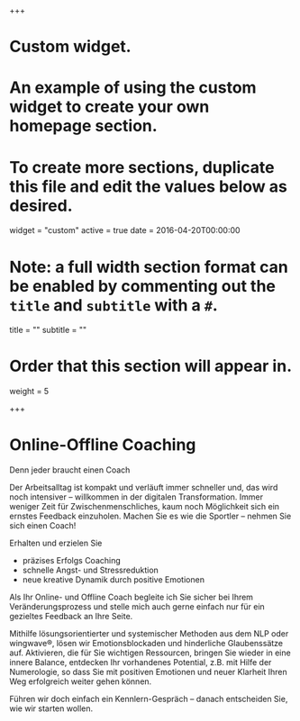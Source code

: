 +++
# Custom widget.
# An example of using the custom widget to create your own homepage section.
# To create more sections, duplicate this file and edit the values below as desired.
widget = "custom"
active = true
date = 2016-04-20T00:00:00

# Note: a full width section format can be enabled by commenting out the `title` and `subtitle` with a `#`.
title = ""
subtitle = ""

# Order that this section will appear in.
weight = 5

+++
# Online-Offline Coaching

Denn jeder braucht einen Coach

Der Arbeitsalltag ist kompakt und verläuft immer schneller und, das wird noch intensiver – willkommen in der digitalen Transformation. Immer weniger Zeit für Zwischenmenschliches, kaum noch Möglichkeit sich ein ernstes Feedback einzuholen. Machen Sie es wie die Sportler – nehmen Sie sich einen Coach!

Erhalten und erzielen Sie

* präzises Erfolgs Coaching
* schnelle Angst- und Stressreduktion
* neue kreative Dynamik durch positive Emotionen

Als Ihr Online- und Offline Coach begleite ich Sie sicher bei Ihrem Veränderungsprozess und stelle mich auch gerne einfach nur für ein gezieltes Feedback an Ihre Seite.

Mithilfe lösungsorientierter und systemischer Methoden aus dem NLP oder wingwave®, lösen wir Emotionsblockaden und hinderliche Glaubenssätze auf. Aktivieren, die für Sie wichtigen Ressourcen, bringen Sie wieder in eine innere Balance, entdecken Ihr vorhandenes Potential, z.B. mit Hilfe der Numerologie, so dass Sie mit positiven Emotionen und neuer Klarheit Ihren Weg erfolgreich weiter gehen können.

Führen wir doch einfach ein Kennlern-Gespräch – danach entscheiden Sie, wie wir starten wollen.
